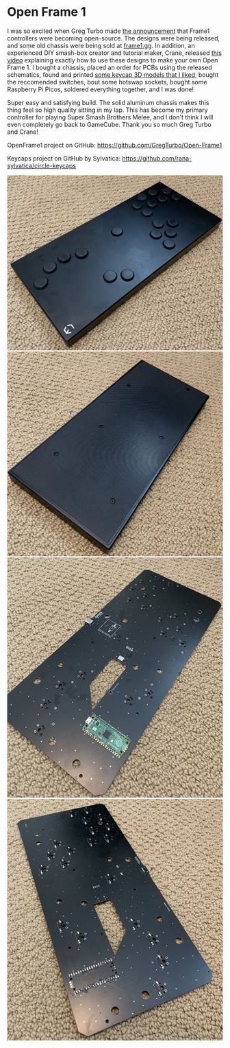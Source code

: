 # Open Frame 1

I was so excited when Greg Turbo made [the announcement](https://youtu.be/RbpOA7Az5DE) that Frame1 controllers were becoming open-source. The designs were being released, and some old chassis were being sold at [frame1.gg](https://frame1.gg/). In addition, an experienced DIY smash-box creator and tutorial maker, Crane, released [this video](https://youtu.be/w4r5CNIimU0) explaining exactly how to use these designs to make your own Open Frame 1. I bought a chassis, placed an order for PCBs using the released schematics, found and printed [some keycap 3D models that I liked](./Keycaps/), bought the reccomended switches, bout some hotswap sockets, bought some Raspberry Pi Picos, soldered everything together, and I was done!

Super easy and satisfying build. The solid aluminum chassis makes this thing feel so high quality sitting in my lap. This has become my primary controller for playing Super Smash Brothers Melee, and I don't think I will even completely go back to GameCube. Thank you so much Greg Turbo and Crane!

OpenFrame1 project on GitHub: https://github.com/GregTurbo/Open-Frame1

Keycaps project on GitHub by Sylvatica: https://github.com/rana-sylvatica/circle-keycaps

![OpenFrame1Top](./Images/OpenFrame1Top.jpg)
![OpenFrame1Bottom](./Images/OpenFrame1Bottom.jpg)
![OpenFrame1PCBTop](./Images/OpenFrame1PCBTop.jpg)
![OpenFrame1PCBBottom](./Images/OpenFrame1PCBBottom.jpg)

